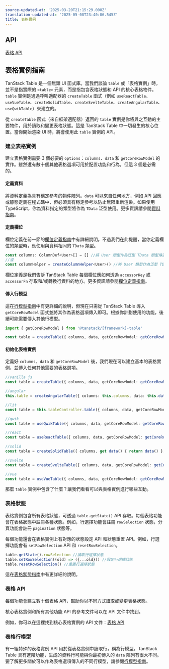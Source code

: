 ```yaml
---
source-updated-at: '2025-03-20T21:15:29.000Z'
translation-updated-at: '2025-05-08T23:40:06.545Z'
title: 表格實例
---
```

## API

[表格 API](../api/core/table)

## 表格實例指南

TanStack Table 是一個無頭 UI 函式庫。當我們談論 `table` 或「表格實例」時，並不是指實際的 `<table>` 元素，而是指包含表格狀態和 API 的核心表格物件。`table` 實例是通過呼叫適配器的 `createTable` 函式（例如 `useReactTable`、`useVueTable`、`createSolidTable`、`createSvelteTable`、`createAngularTable`、`useQwikTable`）來建立的。

從 `createTable` 函式（來自框架適配器）返回的 `table` 實例是你將與之互動的主要物件，用於讀取和變更表格狀態。這是 TanStack Table 中一切發生的核心位置。當你開始渲染 UI 時，將會使用此 `table` 實例的 API。

### 建立表格實例

建立表格實例需要 3 個必要的 `options`：`columns`、`data` 和 `getCoreRowModel` 的實作。雖然還有數十個其他表格選項可用於配置功能和行為，但這 3 個是必需的。

#### 定義資料

將資料定義為具有穩定參考的物件陣列。`data` 可以來自任何地方，例如 API 回應或靜態定義在程式碼中，但必須具有穩定參考以防止無限重新渲染。如果使用 TypeScript，你為資料指定的類型將作為 `TData` 泛型使用。更多資訊請參閱[資料指南](../guide/data)。

#### 定義欄位

欄位定義在前一節的[欄位定義指南](../guide/column-defs)中有詳細說明。不過我們在此提醒，當你定義欄位的類型時，應使用與資料相同的 `TData` 類型。

```ts
const columns: ColumnDef<User>[] = [] //將 User 類型作為泛型 TData 類型傳遞
//或
const columnHelper = createColumnHelper<User>() //將 User 類型作為泛型 TData 類型傳遞
```

欄位定義是我們告訴 TanStack Table 每個欄位應如何透過 `accessorKey` 或 `accessorFn` 存取和/或轉換行資料的地方。更多資訊請參閱[欄位定義指南](../guide/column-defs#creating-accessor-columns)。

#### 傳入行模型

這在[行模型指南](../guide/row-models)中有更詳細的說明，但現在只需從 TanStack Table 導入 `getCoreRowModel` 函式並將其作為表格選項傳入即可。根據你計劃使用的功能，後續可能需要傳入其他行模型。

```ts
import { getCoreRowModel } from '@tanstack/[framework]-table'

const table = createTable({ columns, data, getCoreRowModel: getCoreRowModel() })
```

#### 初始化表格實例

定義好 `columns`、`data` 和 `getCoreRowModel` 後，我們現在可以建立基本的表格實例，並傳入任何其他需要的表格選項。

```ts
//vanilla js
const table = createTable({ columns, data, getCoreRowModel: getCoreRowModel() })

//angular
this.table = createAngularTable({ columns: this.columns, data: this.data(), getCoreRowModel: getCoreRowModel() })

//lit
const table = this.tableController.table({ columns, data, getCoreRowModel: getCoreRowModel() })

//qwik
const table = useQwikTable({ columns, data, getCoreRowModel: getCoreRowModel() })

//react
const table = useReactTable({ columns, data, getCoreRowModel: getCoreRowModel() })

//solid
const table = createSolidTable({ columns, get data() { return data() }, getCoreRowModel: getCoreRowModel() })

//svelte
const table = createSvelteTable({ columns, data, getCoreRowModel: getCoreRowModel() })

//vue
const table = useVueTable({ columns, data, getCoreRowModel: getCoreRowModel() })
```

那麼 `table` 實例中包含了什麼？讓我們看看可以與表格實例進行哪些互動。

### 表格狀態

表格實例包含所有表格狀態，可透過 `table.getState()` API 存取。每個表格功能會在表格狀態中註冊各種狀態。例如，行選擇功能會註冊 `rowSelection` 狀態，分頁功能會註冊 `pagination` 狀態等。

每個功能還會在表格實例上有對應的狀態設定 API 和狀態重置 API。例如，行選擇功能會有 `setRowSelection` API 和 `resetRowSelection`。

```ts
table.getState().rowSelection //讀取行選擇狀態
table.setRowSelection((old) => ({...old})) //設定行選擇狀態
table.resetRowSelection() //重置行選擇狀態
```

這在[表格狀態指南](../framework/react/guide/table-state)中有更詳細的說明。

### 表格 API

每個功能會建立數十個表格 API，幫助你以不同方式讀取或變更表格狀態。

核心表格實例和所有其他功能 API 的參考文件可以在 API 文件中找到。

例如，你可以在這裡找到核心表格實例的 API 文件：[表格 API](../api/core/table#table-api)

### 表格行模型

有一組特殊的表格實例 API 用於從表格實例中讀取行，稱為行模型。TanStack Table 具有進階功能，生成的資料行可能與你最初傳入的 `data` 陣列有很大不同。要了解更多關於可以作為表格選項傳入的不同行模型，請參閱[行模型指南](../guide/row-models)。
